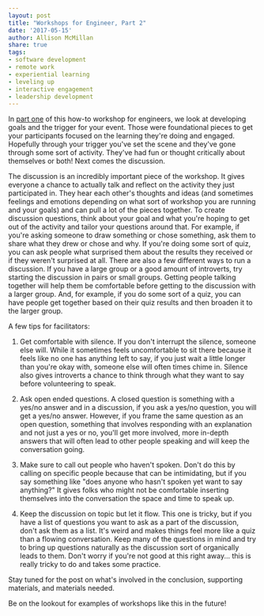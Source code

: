 ```yaml
---
layout: post
title: "Workshops for Engineer, Part 2"
date: '2017-05-15'
author: Allison McMillan
share: true
tags:
- software development
- remote work
- experiential learning
- leveling up
- interactive engagement
- leadership development
---
```


In [part one](http://daydreamsinruby.com/workshops-for-engineers-part-1/) of this how-to workshop for engineers, we look at developing goals and the trigger for your event. Those were foundational pieces to get your participants focused on the learning they're doing and engaged. Hopefully through your trigger you've set the scene and they've gone through some sort of activity. They've had fun or thought critically about themselves or both! Next comes the discussion.

The discussion is an incredibly important piece of the workshop. It gives everyone a chance to actually talk and reflect on the activity they just participated in. They hear each other's thoughts and ideas (and sometimes feelings and emotions depending on what sort of workshop you are running and your goals) and can pull a lot of the pieces together. To create discussion questions, think about your goal and what you're hoping to get out of the activity and tailor your questions around that. For example, if you're asking someone to draw something or chose something, ask them to share what they drew or chose and why. If you're doing some sort of quiz, you can ask people what surprised them about the results they received or if they weren't surprised at all. There are also a few different ways to run a discussion. If you have a large group or a good amount of introverts, try starting the discussion in pairs or small groups. Getting people talking together will help them be comfortable before getting to the discussion with a larger group. And, for example, if you do some sort of a quiz, you can have people get together based on their quiz results and then broaden it to the larger group.

A few tips for facilitators:

1. Get comfortable with silence. If you don't interrupt the silence, someone else will. While it sometimes feels uncomfortable to sit there because it feels like no one has anything left to say, if you just wait a little longer than you're okay with, someone else will often times chime in. Silence also gives introverts a chance to think through what they want to say before volunteering to speak.

2. Ask open ended questions. A closed question is something with a yes/no answer and in a discussion, if you ask a yes/no question, you will get a yes/no answer. However, if you frame the same question as an open question, something that involves responding with an explanation and not just a yes or no, you'll get more involved, more in-depth answers that will often lead to other people speaking and will keep the conversation going.

3. Make sure to call out people who haven't spoken. Don't do this by calling on specific people because that can be intimidating, but if you say something like "does anyone who hasn't spoken yet want to say anything?" It gives folks who might not be comfortable inserting themselves into the conversation the space and time to speak up.

4. Keep the discussion on topic but let it flow. This one is tricky, but if you have a list of questions you want to ask as a part of the discussion, don't ask them as a list. It's weird and makes things feel more like a quiz than a flowing conversation. Keep many of the questions in mind and try to bring up questions naturally as the discussion sort of organically leads to them. Don't worry if you're not good at this right away... this is really tricky to do and takes some practice.

Stay tuned for the post on what's involved in the conclusion, supporting materials, and materials needed.

Be on the lookout for examples of workshops like this in the future!

